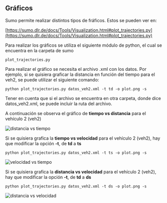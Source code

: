 ## Gráficos

Sumo permite realizar distintos tipos de fráficos. Estos se pueden ver en:

[https://sumo.dlr.de/docs/Tools/Visualization.html#plot_trajectories.py](https://sumo.dlr.de/docs/Tools/Visualization.html#plot_trajectories.py)

Para realizar los gráficos se utiliza el siguiente módulo de python, el cual se encuentra en la carpeta de sumo

`plot_trajectories.py`

Para realizar el gráfico se necesita el archivo .xml con los datos. Por ejemplo, si se quisiera graficar la distancia en función del tiempo para el veh2, se puede utilizar el siguiente comando:

`python plot_trajectories.py datos_veh2.xml -t td -o plot.png -s`

Tener en cuenta que si el archivo se encuentra en otra carpeta, donde dice datos_veh2.xml, se puede incluir la ruta del archivo.

A continuación se observa el gráfico de __tiempo vs distancia__ para el vehículo 2 (veh2)

![distancia vs tiempo](Figure_1.png)

Si se quisiera grafica la __tiempo vs velocidad__ para el vehículo 2 (veh2), hay que modificar la opción __-t__, de __td__ a __ts__

`python plot_trajectories.py datos_veh2.xml -t ts -o plot.png -s`

![velocidad vs tiempo](Figure_2.png)

Si se quisiera grafica la __distancia vs velocidad__ para el vehículo 2 (veh2), hay que modificar la opción __-t__, de __td__ a __ds__

`python plot_trajectories.py datos_veh2.xml -t ds -o plot.png -s`

![distancia vs velocidad](Figure_3.png)
